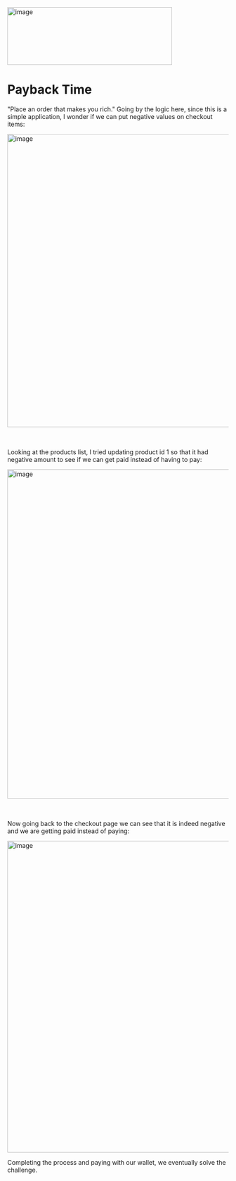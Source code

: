 <img width="375" height="131" alt="image" src="https://github.com/user-attachments/assets/b566182d-75d2-452a-857d-25232ab0b057" />

# Payback Time
"Place an order that makes you rich."
Going by the logic here, since this is a simple application, I wonder if we can put negative values on checkout items:

<img width="1208" height="666" alt="image" src="https://github.com/user-attachments/assets/f4f483ee-74a0-42da-a88a-cf0ab33fdfec" /></br></br></br>

Looking at the products list, I tried updating product id 1 so that it had negative amount to see if we can get paid instead of having to pay:

<img width="1214" height="748" alt="image" src="https://github.com/user-attachments/assets/4ff53bbf-5185-4028-b9a0-9ce927c009a4" /></br></br></br>

Now going back to the checkout page we can see that it is indeed negative and we are getting paid instead of paying:

<img width="1008" height="708" alt="image" src="https://github.com/user-attachments/assets/0bda7268-c8ee-4678-850f-ef63845ff1f9" />

Completing the process and paying with our wallet, we eventually solve the challenge.

